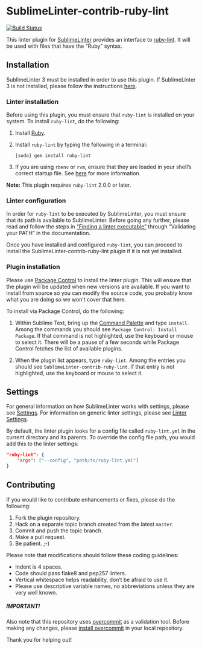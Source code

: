 SublimeLinter-contrib-ruby-lint
================================

[![Build Status](https://travis-ci.org/jawshooah/SublimeLinter-contrib-ruby-lint.svg?branch=master)](https://travis-ci.org/jawshooah/SublimeLinter-contrib-ruby-lint)

This linter plugin for [SublimeLinter][docs] provides an interface to [ruby-lint](https://github.com/YorickPeterse/ruby-lint). It will be used with files that have the “Ruby” syntax.

## Installation
SublimeLinter 3 must be installed in order to use this plugin. If SublimeLinter 3 is not installed, please follow the instructions [here][installation].

### Linter installation
Before using this plugin, you must ensure that `ruby-lint` is installed on your system. To install `ruby-lint`, do the following:

1. Install [Ruby](http://www.ruby-lang.org).

1. Install `ruby-lint` by typing the following in a terminal:
   ```
   [sudo] gem install ruby-lint
   ```

1. If you are using `rbenv` or `rvm`, ensure that they are loaded in your shell’s correct startup file. See [here](http://sublimelinter.readthedocs.org/en/latest/troubleshooting.html#shell-startup-files) for more information.


**Note:** This plugin requires `ruby-lint` 2.0.0 or later.

### Linter configuration
In order for `ruby-lint` to be executed by SublimeLinter, you must ensure that its path is available to SublimeLinter. Before going any further, please read and follow the steps in [“Finding a linter executable”](http://sublimelinter.readthedocs.org/en/latest/troubleshooting.html#finding-a-linter-executable) through “Validating your PATH” in the documentation.

Once you have installed and configured `ruby-lint`, you can proceed to install the SublimeLinter-contrib-ruby-lint plugin if it is not yet installed.

### Plugin installation
Please use [Package Control][pc] to install the linter plugin. This will ensure that the plugin will be updated when new versions are available. If you want to install from source so you can modify the source code, you probably know what you are doing so we won’t cover that here.

To install via Package Control, do the following:

1. Within Sublime Text, bring up the [Command Palette][cmd] and type `install`. Among the commands you should see `Package Control: Install Package`. If that command is not highlighted, use the keyboard or mouse to select it. There will be a pause of a few seconds while Package Control fetches the list of available plugins.

1. When the plugin list appears, type `ruby-lint`. Among the entries you should see `SublimeLinter-contrib-ruby-lint`. If that entry is not highlighted, use the keyboard or mouse to select it.

## Settings
For general information on how SublimeLinter works with settings, please see [Settings][settings]. For information on generic linter settings, please see [Linter Settings][linter-settings].

By default, the linter plugin looks for a config file called `ruby-lint.yml` in the current directory and its parents. To override the config file path, you would add this to the linter settings:

```json
"ruby-lint": {
    "args": ["--config", "path/to/ruby-lint.yml"]
}
```

## Contributing
If you would like to contribute enhancements or fixes, please do the following:

1. Fork the plugin repository.
1. Hack on a separate topic branch created from the latest `master`.
1. Commit and push the topic branch.
1. Make a pull request.
1. Be patient.  ;-)

Please note that modifications should follow these coding guidelines:

- Indent is 4 spaces.
- Code should pass flake8 and pep257 linters.
- Vertical whitespace helps readability, don’t be afraid to use it.
- Please use descriptive variable names, no abbreviations unless they are very well known.

##### IMPORTANT!
Also note that this repository uses [overcommit](https://github.com/causes/overcommit) as a validation tool. Before making any changes, please [install overcommit](https://github.com/causes/overcommit#installation) in your local repository.

Thank you for helping out!

[docs]: http://sublimelinter.readthedocs.org
[installation]: http://sublimelinter.readthedocs.org/en/latest/installation.html
[locating-executables]: http://sublimelinter.readthedocs.org/en/latest/usage.html#how-linter-executables-are-located
[pc]: https://sublime.wbond.net/installation
[cmd]: http://docs.sublimetext.info/en/sublime-text-3/extensibility/command_palette.html
[settings]: http://sublimelinter.readthedocs.org/en/latest/settings.html
[linter-settings]: http://sublimelinter.readthedocs.org/en/latest/linter_settings.html
[inline-settings]: http://sublimelinter.readthedocs.org/en/latest/settings.html#inline-settings
